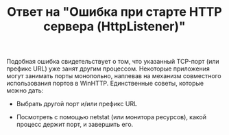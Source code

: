 ﻿---
title: "Ответ на \"Ошибка при старте HTTP сервера (HttpListener)\""
se.owner.user_id: 240512
se.owner.display_name: "MSDN.WhiteKnight"
se.owner.link: "https://ru.stackoverflow.com/users/240512/msdn-whiteknight"
se.answer_id: 925140
se.question_id: 924922
se.post_type: answer
se.score: 1
se.is_accepted: True
---
<p>Подобная ошибка свидетельствует о том, что указанный TCP-порт (или префикс URL) уже занят другим процессом. Некоторые приложения могут занимать порты монопольно, наплевав на механизм совместного использования портов в WinHTTP. Единственные советы, которые можно дать:</p>

<ul>
<li><p>Выбрать другой порт и/или префикс URL</p></li>
<li><p>Посмотреть с помощью netstat (или монитора ресурсов), какой процесс держит порт, и завершить его.</p></li>
</ul>
